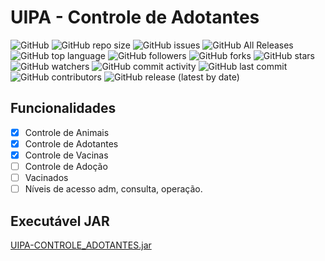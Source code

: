 # UIPA - Controle de Adotantes

![GitHub](https://img.shields.io/github/license/aguinaldosantana/cadastro-animais) 
![GitHub repo size](https://img.shields.io/github/repo-size/aguinaldosantana/cadastro-animais) 
![GitHub issues](https://img.shields.io/github/issues-raw/aguinaldosantana/cadastro-animais) 
![GitHub All Releases](https://img.shields.io/github/downloads/aguinaldosantana/cadastro-animais/total) 
![GitHub top language](https://img.shields.io/github/languages/top/aguinaldosantana/cadastro-animais) 
![GitHub followers](https://img.shields.io/github/followers/aguinaldosantana) 
![GitHub forks](https://img.shields.io/github/forks/aguinaldosantana/cadastro-animais) 
![GitHub stars](https://img.shields.io/github/stars/aguinaldosantana/cadastro-animais) 
![GitHub watchers](https://img.shields.io/github/watchers/aguinaldosantana/cadastro-animais) 
![GitHub commit activity](https://img.shields.io/github/commit-activity/m/aguinaldosantana/cadastro-animais)
![GitHub last commit](https://img.shields.io/github/last-commit/aguinaldosantana/cadastro-animais)
![GitHub contributors](https://img.shields.io/github/contributors/aguinaldosantana/cadastro-animais)
![GitHub release (latest by date)](https://img.shields.io/github/v/release/aguinaldosantana/cadastro-animais)

## Funcionalidades
- [X] Controle de Animais
- [X] Controle de Adotantes
- [X] Controle de Vacinas
- [ ] Controle de Adoção
- [ ] Vacinados
- [ ] Níveis de acesso adm, consulta, operação.

## Executável JAR
[UIPA-CONTROLE_ADOTANTES.jar](https://github.com/aguinaldosantana/cadastro-animais/UipaControleAdotantes.jar)

